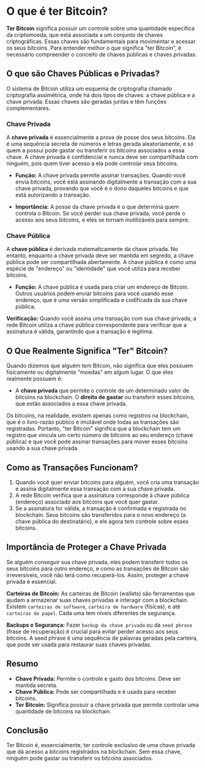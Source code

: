# O que é ter Bitcoin?

**Ter Bitcoin** significa possuir um controle sobre uma quantidade específica da criptomoeda, que está associada a um conjunto de chaves criptográficas. Essas chaves são fundamentais para movimentar e acessar os seus bitcoins. Para entender melhor o que significa "ter Bitcoin", é necessário compreender o conceito de chaves públicas e chaves privadas.

## O que são Chaves Públicas e Privadas?

O sistema de Bitcoin utiliza um esquema de criptografia chamado criptografia assimétrica, onde há dois tipos de chaves: a chave pública e a chave privada. Essas chaves são geradas juntas e têm funções complementares.

### Chave Privada

A **chave privada** é essencialmente a prova de posse dos seus bitcoins. Ela é uma sequência secreta de números e letras gerada aleatoriamente, e só quem a possui pode gastar ou transferir os bitcoins associados a essa chave. A chave privada é confidencial e nunca deve ser compartilhada com ninguém, pois quem tiver acesso a ela pode controlar seus bitcoins.

- **Função:** A chave privada permite assinar transações. Quando você envia bitcoins, você está assinando digitalmente a transação com a sua chave privada, provando que você é o dono daqueles bitcoins e que está autorizando a transação.

- **Importância:** A posse da chave privada é o que determina quem controla o Bitcoin. Se você perder sua chave privada, você perde o acesso aos seus bitcoins, e eles se tornam inutilizáveis para sempre.

### Chave Pública

A **chave pública** é derivada matematicamente da chave privada. No entanto, enquanto a chave privada deve ser mantida em segredo, a chave pública pode ser compartilhada abertamente. A chave pública é como uma espécie de "endereço" ou "identidade" que você utiliza para receber bitcoins.

- **Função:** A chave pública é usada para criar um endereço de Bitcoin. Outros usuários podem enviar bitcoins para você usando esse endereço, que é uma versão simplificada e codificada da sua chave pública.

**Verificação:** Quando você assina uma transação com sua chave privada, a rede Bitcoin utiliza a chave pública correspondente para verificar que a assinatura é válida, garantindo que a transação é legítima.

## O Que Realmente Significa "Ter" Bitcoin?

Quando dizemos que alguém tem Bitcoin, não significa que eles possuem fisicamente ou digitalmente "moedas" em algum lugar. O que eles realmente possuem é:

- A **chave privada** que permite o controle de um determinado valor de bitcoins na blockchain.
 O **direito de gastar** ou transferir esses bitcoins, que estão associados a essa chave privada.

Os bitcoins, na realidade, existem apenas como registros na blockchain, que é o livro-razão público e imutável onde todas as transações são registradas. Portanto, "ter Bitcoin" significa que a blockchain tem um registro que vincula um certo número de bitcoins ao seu endereço (chave pública) e que você pode assinar transações para mover esses bitcoins usando a sua chave privada.

## Como as Transações Funcionam?

1. Quando você quer enviar bitcoins para alguém, você cria uma transação e assina digitalmente essa transação com a sua chave privada.
2. A rede Bitcoin verifica que a assinatura corresponde à chave pública (endereço) associado aos bitcoins que você quer gastar.
3. Se a assinatura for válida, a transação é confirmada e registrada no blockchain. Seus bitcoins são transferidos para o novo endereço (a chave pública do destinatário), e ele agora tem controle sobre esses bitcoins.

## Importância de Proteger a Chave Privada

Se alguém conseguir sua chave privada, eles podem transferir todos os seus bitcoins para outro endereço, e como as transações de Bitcoin são irreversíveis, você não terá como recuperá-los. Assim, proteger a chave privada é essencial.

**Carteiras de Bitcoin:** As carteiras de Bitcoin (wallets) são ferramentas que ajudam a armazenar suas chaves privadas e interagir com a blockchain. Existem `carteiras de software`, `carteira de hardware` (físicas), e até `carteiras de papel`. Cada uma tem níveis diferentes de segurança.

**Backups e Segurança:** Fazer `backup da chave privada` ou da `seed phrase` (frase de recuperação) é crucial para evitar perder acesso aos seus bitcoins. A seed phrase é uma sequência de palavras geradas pela carteira, que pode ser usada para restaurar suas chaves privadas.

## Resumo

- **Chave Privada:** Permite o controle e gasto dos bitcoins. Deve ser mantida secreta.
- **Chave Pública:** Pode ser compartilhada e é usada para receber bitcoins.
- **Ter Bitcoin:** Significa possuir a chave privada que permite controlar uma quantidade de bitcoins na blockchain.

## Conclusão

Ter Bitcoin é, essencialmente, ter controle exclusivo de uma chave privada que dá acesso a bitcoins registrados na blockchain. Sem essa chave, ninguém pode gastar ou transferir os bitcoins associados.